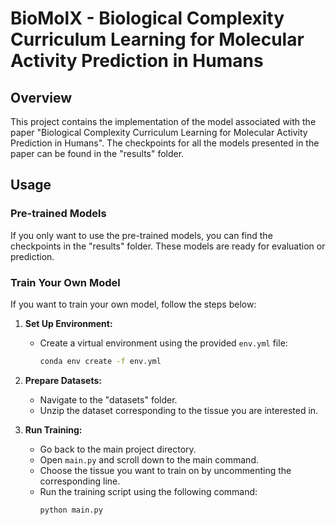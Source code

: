 # BioMolX - Biological Complexity Curriculum Learning for Molecular Activity Prediction in Humans

## Overview
This project contains the implementation of the model associated with the paper "Biological Complexity Curriculum Learning for Molecular Activity Prediction in Humans".
The checkpoints for all the models presented in the paper can be found in the "results" folder.

## Usage

### Pre-trained Models
If you only want to use the pre-trained models, you can find the checkpoints in the "results" folder. These models are ready for evaluation or prediction.

### Train Your Own Model
If you want to train your own model, follow the steps below:

1. **Set Up Environment:**
   - Create a virtual environment using the provided `env.yml` file:
     ```bash
     conda env create -f env.yml
     ```

2. **Prepare Datasets:**
   - Navigate to the "datasets" folder.
   - Unzip the dataset corresponding to the tissue you are interested in.

3. **Run Training:**
   - Go back to the main project directory.
   - Open `main.py` and scroll down to the main command.
   - Choose the tissue you want to train on by uncommenting the corresponding line.
   - Run the training script using the following command:
     ```bash
     python main.py
     ```
